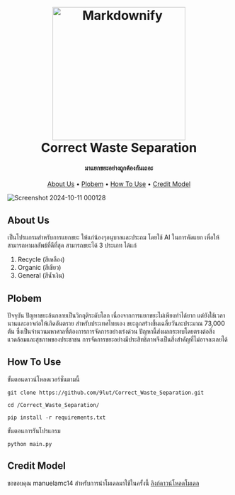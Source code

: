 <h1 align="center">
  <br>
  <a><img src="https://github.com/user-attachments/assets/309815da-d07e-4009-ac66-3c189585a9f5" alt="Markdownify" width="300"></a>
  <br>
  Correct Waste Separation
  <br>
</h1>

<h4 align="center">มาแยกขยะอย่างถูกต้องกันเถอะ</h4>

<p align="center">
  <a href="#about-us">About Us</a> •
   <a href="#plobem">Plobem</a> •
  <a href="#how-to-use">How To Use</a> •
  <a href="#credit-model">Credit Model</a> 
</p>

![Screenshot 2024-10-11 000128](https://github.com/user-attachments/assets/99fc65d8-e89c-4a1c-820f-a50ef2060236)

## About Us
เป็นโปรแกรมสำหรับการแยกขยะ ให้แก่น้องๆอนุบาลและประถม โดยใช้ AI ในการคัดแยก เพื่อให้สามารถหาผลลัพธ์ที่ดีที่สุด สามารถขยะได้ 3 ประเภท 
ได้แก่
 1. Recycle (สีเหลือง)
 2. Organic (สีเขียว)
 3. General (สีน้ำเงิน)

## Plobem
ปัจจุบัน ปัญหาขยะล้นกลายเป็นวิกฤติระดับโลก เนื่องจากการแยกขยะไม่เพียงทำได้ยาก แต่ยังใช้เวลานานและอาจก่อให้เกิดอันตราย สำหรับประเทศไทยเอง ขยะถูกสร้างขึ้นเฉลี่ยวันละประมาณ 73,000 ตัน ซึ่งเป็นจำนวนมหาศาลที่ต้องการการจัดการอย่างเร่งด่วน ปัญหานี้ส่งผลกระทบโดยตรงต่อสิ่งแวดล้อมและสุขภาพของประชาชน การจัดการขยะอย่างมีประสิทธิภาพจึงเป็นสิ่งสำคัญที่ไม่อาจละเลยได้

## How To Use
ขั้นตอนดาวน์โหลดเวอร์ชั่นตามนี้
```
git clone https://github.com/9lut/Correct_Waste_Separation.git
```
```
cd /Correct_Waste_Separation/
```
```
pip install -r requirements.txt
```
ขั้นตอนการรันโปรแกรม
```
python main.py
```

## Credit Model
ขอขอบคุณ manuelamc14 สำหรับการนำโมเดลมาใช้ในครั้งนี้
[ลิงก์ดาวน์โหลดโมเดล](https://github.com/manuelamc14/waste-classification-model.git)

